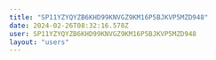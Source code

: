 ```yaml
---
title: "SP11YZYQYZB6KHD99KNVGZ9KM16P5BJKVP5MZD948"
date: 2024-02-26T08:32:16.578Z
user: SP11YZYQYZB6KHD99KNVGZ9KM16P5BJKVP5MZD948
layout: "users"
---
```

    